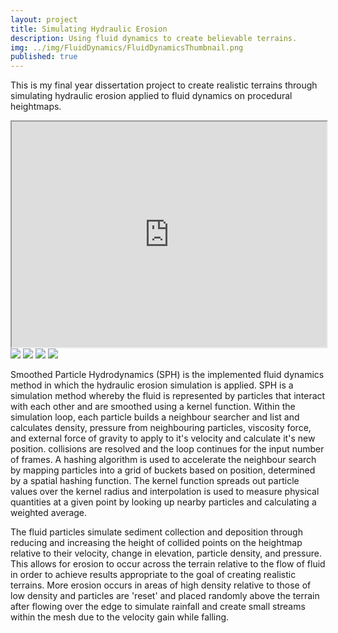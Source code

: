 ```yaml
---
layout: project
title: Simulating Hydraulic Erosion
description: Using fluid dynamics to create believable terrains.
img: ../img/FluidDynamics/FluidDynamicsThumbnail.png
published: true
---
```


This is my final year dissertation project to create realistic terrains through simulating hydraulic erosion applied to fluid dynamics on procedural heightmaps.

<div class="owl-carousel owl-theme">
<iframe src="https://www.youtube.com/embed/p6WNek3dB4c" width = "700" height="361" style="max-width:100%" data-external="1"></iframe>
<a href="{{ site.baseurl }}/img/FluidDynamics/1_simulationRunning.png" target="_blank"><img src="{{ site.baseurl }}/img/FluidDynamics/1_simulationRunning.png" /></a>
<a href="{{ site.baseurl }}/img/FluidDynamics/2_simulationFinished.png" target="_blank"><img src="{{ site.baseurl }}/img/FluidDynamics/2_simulationFinished.png" /></a>
<a href="{{ site.baseurl }}/img/FluidDynamics/3_settings.png" target="_blank"><img src="{{ site.baseurl }}/img/FluidDynamics/3_settings.png" /></a>
<a href="{{ site.baseurl }}/img/FluidDynamics/4_finishedMesh.png" target="_blank"><img src="{{ site.baseurl }}/img/FluidDynamics/4_finishedMesh.png" /></a>
</div>

Smoothed Particle Hydrodynamics (SPH) is the implemented fluid dynamics method in which the hydraulic erosion simulation is applied. SPH is a simulation method whereby the fluid is represented by particles that interact with each other and are smoothed using a kernel function. Within the simulation loop, each particle builds a neighbour searcher and list and calculates density, pressure from neighbouring particles, viscosity force, and external force of gravity to apply to it's velocity and calculate it's new position. collisions are resolved and the loop continues for the input number of frames. A hashing algorithm is used to accelerate the neighbour search by mapping particles into a grid of buckets based on position, determined by a spatial hashing function. The kernel function spreads out particle values over the kernel radius and interpolation is used to measure physical quantities at a given point by looking up nearby particles and calculating a weighted average.

The fluid particles simulate sediment collection and deposition through reducing and increasing the height of collided points on the heightmap relative to their velocity, change in elevation, particle density, and pressure. This allows for erosion to occur across the terrain relative to the flow of fluid in order to achieve results appropriate to the goal of creating realistic terrains. More erosion occurs in areas of high density relative to those of low density and particles are 'reset' and placed randomly above the terrain after flowing over the edge to simulate rainfall and create small streams within the mesh due to the velocity gain while falling.
